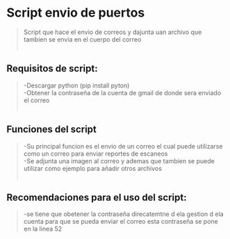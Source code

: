 # Script envio de puertos 
>Script que hace el envio de correos y dajunta uan archivo que tambien se envia en el cuerpo del correo<br><br>
## Requisitos de script:

>-Descargar python (pip install pyton)<br>
>-Obtener la contraseña de la cuenta de gmail de donde sera enviado el correo<br><br>

## Funciones del script 
>-Su principal funcion es el envio de un correo el cual puede utilizarse como un correo para enviar reportes de escaneos<br>
>-Se adjunta una imagen al correo y ademas que tambien se puede utilizar como ejemplo para añadir otros archivos<br><br>

## Recomendaciones para el uso del script:
>-se tiene que obetener la contraseña direcatemtne d ela gestion d ela cuenta para que se pueda enviar el correo esta contraseña se pone en la linea 52
